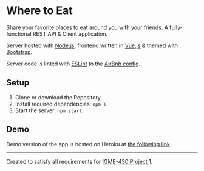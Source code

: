 Where to Eat
============
Share your favorite places to eat around you with your friends.  A fully-functional REST API & Client application.

Server hosted with [Node.js](https://nodejs.org/en/), frontend written in [Vue.js](https://vuejs.org) & themed with [Bootstrap](https://getbootstrap.com).

Server code is linted with [ESLint](https://eslint.org) to the [AirBnb config](https://www.npmjs.com/package/eslint-config-airbnb).

Setup
-----
1. Clone or download the Repository
2. Install required dependencies: ```npm i```.
3. Start the server: ```npm start```.

Demo
----
Demo version of the app is hosted on Heroku at [the following link](https://txm5483-430-project1.herokuapp.com).

---
Created to satisfy all requirements for [IGME-430 Project 1](https://github.com/tonethar/IGME-430-Spring-2021/blob/main/projects/project-1.md).
